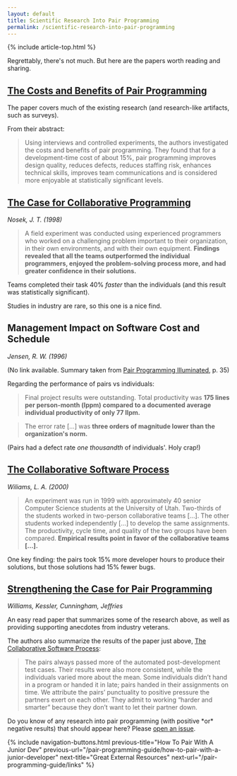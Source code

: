 ```yaml
---
layout: default
title: Scientific Research Into Pair Programming
permalink: /scientific-research-into-pair-programming
---
```


{% include article-top.html %}

Regrettably, there's not much. But here are the papers worth reading and sharing.

## [The Costs and Benefits of Pair Programming](https://collaboration.csc.ncsu.edu/laurie/Papers/XPSardinia.PDF)

The paper covers much of the existing research (and research-like artifacts, such as surveys).

From their abstract:

> Using interviews and controlled experiments, the authors investigated the
> costs and benefits of pair programming. They found that for a
> development-time cost of about 15%, pair programming improves design quality,
> reduces defects, reduces staffing risk, enhances technical skills, improves
> team communications and is considered more enjoyable at statistically
> significant levels.


## [The Case for Collaborative Programming](https://www.researchgate.net/publication/27295641_The_Case_for_Collaborative_Programming)

_Nosek, J. T. (1998)_

> A field experiment was conducted using experienced programmers who worked on
> a challenging problem important to their organization, in their own
> environments, and with their own equipment. **Findings revealed that all the
> teams outperformed the individual programmers, enjoyed the problem-solving
> process more, and had greater confidence in their solutions.**

Teams completed their task 40% _faster_ than the individuals (and this result
was statistically significant).

Studies in industry are rare, so this one is a nice find.


## Management Impact on Software Cost and Schedule

_Jensen, R. W. (1996)_

(No link available. Summary taken from [Pair Programming
Illuminated](https://www.amazon.com/Pair-Programming-Illuminated-Laurie-Williams/dp/0201745763A),
p. 35)

Regarding the performance of pairs vs individuals:

> Final project results were outstanding.  Total productivity was **175 lines
> per person-month (lppm) compared to a documented average individual
> productivity of only 77 llpm.**

> The error rate [&hellip;] was **three orders of magnitude lower than the
> organization's norm.** 

(Pairs had a defect rate _one thousandth_ of individuals&apos;. Holy crap!)


## [The Collaborative Software Process](http://www.cs.utah.edu/~lwilliam/Papers/ICSE.pdf)

_Wiliams, L. A. (2000)_

> An experiment was run in 1999 with approximately 40 senior Computer Science
> students at the University of Utah. Two-thirds of the students worked in
> two-person collaborative teams [&hellip;]. The other students worked
> independently [&hellip;] to develop the same assignments.  The productivity,
> cycle time, and quality of the two groups have been compared. **Empirical
> results point in favor of the collaborative teams [&hellip;].**

One key finding: the pairs took 15% more developer hours to produce their
solutions, but those solutions had 15% fewer bugs. 


## [Strengthening the Case for Pair Programming](https://collaboration.csc.ncsu.edu/laurie/Papers/ieeeSoftware.PDF)

_Williams, Kessler, Cunningham, Jeffries_

An easy read paper that summarizes some of the research above, as well as
providing supporting anecdotes from industry veterans.

The authors also summarize the results of the paper just above, [The
Collaborative Software
Process](/pair-programming-guide/scientific-research-into-pair-programming#the-collaborative-software-process):

> The pairs always passed more of the automated post-development test cases.
> Their results were also more consistent, while the individuals varied more
> about the mean. Some individuals didn’t hand in a program or handed it in
> late; pairs handed in their assignments on time. We attribute the pairs’
> punctuality to positive pressure the partners exert on each other. They admit
> to working “harder and smarter” because they don’t want to let their partner
> down.


<p class="text-sm pt-10">Do you know of any research into pair programming (with positive *or* negative results) that should appear here? Please <a href="https://github.com/tupleapp/pair-programming-guide/issues/new">open an issue</a>.</p>


{% 
include navigation-buttons.html 
previous-title="How To Pair With A Junior Dev" 
previous-url="/pair-programming-guide/how-to-pair-with-a-junior-developer"
next-title="Great External Resources"
next-url="/pair-programming-guide/links"
%}
